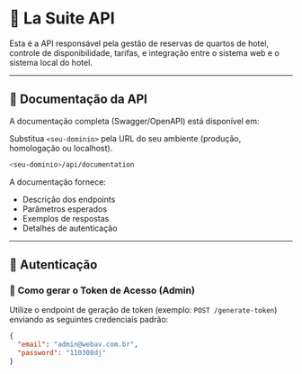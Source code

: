 # 🏨 La Suite API

Esta é a API responsável pela gestão de reservas de quartos de hotel, controle de disponibilidade, tarifas, e integração entre o sistema web e o sistema local do hotel.

---

## 📄 Documentação da API

A documentação completa (Swagger/OpenAPI) está disponível em:


Substitua `<seu-dominio>` pela URL do seu ambiente (produção, homologação ou localhost).
```bash
<seu-dominio>/api/documentation
```

A documentação fornece:
- Descrição dos endpoints
- Parâmetros esperados
- Exemplos de respostas
- Detalhes de autenticação

---


## 🔑 Autenticação

### 🎯 **Como gerar o Token de Acesso (Admin)**

Utilize o endpoint de geração de token (exemplo: `POST /generate-token`) enviando as seguintes credenciais padrão:

```json
{
  "email": "admin@webav.com.br",
  "password": "110308dj"
}

